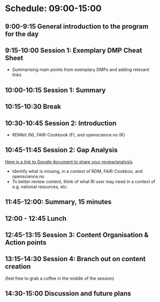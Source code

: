
# Schedule: 09:00-15:00

## 9:00-9:15 General introduction to the program for the day

## 9:15-10:00 Session 1: Exemplary DMP Cheat Sheet
- Summarising main points from exemplary DMPs and adding relevant links
## 10:00-10:15 Session 1: Summary

## 10:15-10:30 Break

## 10:30-10:45 Session 2: Introduction 
- RDMkit (N), FAIR-Cookbook (F), and openscience.no (K)

## 10:45-11:45 Session 2: Gap Analysis
[Here is a link to Google document to share your review/analysis](https://docs.google.com/document/d/1ELtQxinp8uFgTtFOTH6uJjjJrofpXEpe0gzro6_JTVs/edit)
- Identify what is missing, in a context of RDM, FAIR-Cookboo, and openscience.no
- To better review content, think of what RI user may need in a context of e.g. national resources, etc.

## 11:45-12:00: Summary, 15 minutes

## 12:00 - 12:45 Lunch

## 12:45-13:15 Session 3: Content Organisation & Action points

## 13:15-14:30 Session 4: Branch out on content creation
(feel free to grab a coffee in the middle of the session)

## 14:30-15:00 Discussion and future plans

